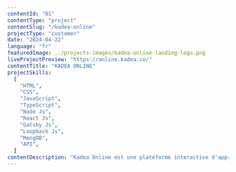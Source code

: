 ```yaml
---
contentId: "01"
contentType: "project"
contentSlug: "/kadea-online"
projectType: "customer"
date: "2024-04-22"
language: "fr"
featuredImage: ../projects-images/kadea-online-landing-logo.png
liveProjectPreview: "https://online.kadea.co/"
contentTitle: "KADEA ONLINE"
projectSkills:
  [
    "HTML",
    "CSS",
    "JavaScript",
    "TypeScript",
    "Node Js",
    "React Js",
    "Gatsby Js",
    "Loopback Js",
    "MongDB",
    "API",
  ]
contentDescription: "Kadea Online est une plateforme interactive d'apprentissage en ligne pour les métiers du numérique. C'est l'un de mes projets préférés. J'ai développé et maintenu ce projet pour la société Kadea."
---
```

